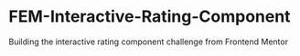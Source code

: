 # FEM-Interactive-Rating-Component
 Building the interactive rating component challenge from Frontend Mentor
